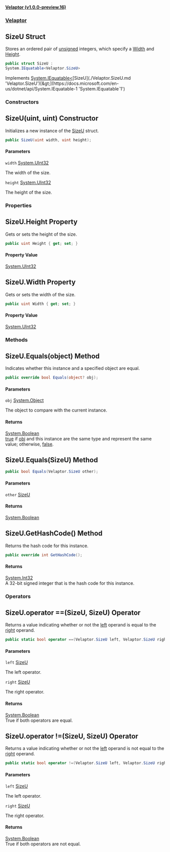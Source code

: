 #### [Velaptor (v1.0.0-preview.16)](./namespaces.md 'Velaptor Namespaces')
### [Velaptor](./Velaptor.md 'Velaptor')

## SizeU Struct

Stores an ordered pair of [unsigned](https://docs.microsoft.com/en-us/dotnet/csharp/language-reference/keywords/unsigned 'https://docs.microsoft.com/en-us/dotnet/csharp/language-reference/keywords/unsigned') integers, which specify a [Width](./Velaptor.SizeU.md#Velaptor.SizeU.Width 'Velaptor.SizeU.Width') and [Height](./Velaptor.SizeU.md#Velaptor.SizeU.Height 'Velaptor.SizeU.Height').

```csharp
public struct SizeU :
System.IEquatable<Velaptor.SizeU>
```

Implements [System.IEquatable&lt;](https://docs.microsoft.com/en-us/dotnet/api/System.IEquatable-1 'System.IEquatable`1')[SizeU](./Velaptor.SizeU.md 'Velaptor.SizeU')[&gt;](https://docs.microsoft.com/en-us/dotnet/api/System.IEquatable-1 'System.IEquatable`1')
### Constructors

<a name='Velaptor.SizeU.SizeU(uint,uint)'></a>

## SizeU(uint, uint) Constructor

Initializes a new instance of the [SizeU](./Velaptor.SizeU.md 'Velaptor.SizeU') struct.

```csharp
public SizeU(uint width, uint height);
```
#### Parameters

<a name='Velaptor.SizeU.SizeU(uint,uint).width'></a>

`width` [System.UInt32](https://docs.microsoft.com/en-us/dotnet/api/System.UInt32 'System.UInt32')

The width of the size.

<a name='Velaptor.SizeU.SizeU(uint,uint).height'></a>

`height` [System.UInt32](https://docs.microsoft.com/en-us/dotnet/api/System.UInt32 'System.UInt32')

The height of the size.
### Properties

<a name='Velaptor.SizeU.Height'></a>

## SizeU.Height Property

Gets or sets the height of the size.

```csharp
public uint Height { get; set; }
```

#### Property Value
[System.UInt32](https://docs.microsoft.com/en-us/dotnet/api/System.UInt32 'System.UInt32')

<a name='Velaptor.SizeU.Width'></a>

## SizeU.Width Property

Gets or sets the width of the size.

```csharp
public uint Width { get; set; }
```

#### Property Value
[System.UInt32](https://docs.microsoft.com/en-us/dotnet/api/System.UInt32 'System.UInt32')
### Methods

<a name='Velaptor.SizeU.Equals(object)'></a>

## SizeU.Equals(object) Method

Indicates whether this instance and a specified object are equal.

```csharp
public override bool Equals(object? obj);
```
#### Parameters

<a name='Velaptor.SizeU.Equals(object).obj'></a>

`obj` [System.Object](https://docs.microsoft.com/en-us/dotnet/api/System.Object 'System.Object')

The object to compare with the current instance.

#### Returns
[System.Boolean](https://docs.microsoft.com/en-us/dotnet/api/System.Boolean 'System.Boolean')  
[true](https://docs.microsoft.com/en-us/dotnet/csharp/language-reference/builtin-types/bool 'https://docs.microsoft.com/en-us/dotnet/csharp/language-reference/builtin-types/bool') if [obj](./Velaptor.SizeU.md#Velaptor.SizeU.Equals(object).obj 'Velaptor.SizeU.Equals(object).obj') and this instance are the same type and represent the same value; otherwise, [false](https://docs.microsoft.com/en-us/dotnet/csharp/language-reference/builtin-types/bool 'https://docs.microsoft.com/en-us/dotnet/csharp/language-reference/builtin-types/bool').

<a name='Velaptor.SizeU.Equals(Velaptor.SizeU)'></a>

## SizeU.Equals(SizeU) Method

```csharp
public bool Equals(Velaptor.SizeU other);
```
#### Parameters

<a name='Velaptor.SizeU.Equals(Velaptor.SizeU).other'></a>

`other` [SizeU](./Velaptor.SizeU.md 'Velaptor.SizeU')

#### Returns
[System.Boolean](https://docs.microsoft.com/en-us/dotnet/api/System.Boolean 'System.Boolean')

<a name='Velaptor.SizeU.GetHashCode()'></a>

## SizeU.GetHashCode() Method

Returns the hash code for this instance.

```csharp
public override int GetHashCode();
```

#### Returns
[System.Int32](https://docs.microsoft.com/en-us/dotnet/api/System.Int32 'System.Int32')  
A 32-bit signed integer that is the hash code for this instance.
### Operators

<a name='Velaptor.SizeU.op_Equality(Velaptor.SizeU,Velaptor.SizeU)'></a>

## SizeU.operator ==(SizeU, SizeU) Operator

Returns a value indicating whether or not the [left](./Velaptor.SizeU.md#Velaptor.SizeU.op_Equality(Velaptor.SizeU,Velaptor.SizeU).left 'Velaptor.SizeU.op_Equality(Velaptor.SizeU, Velaptor.SizeU).left') operand is equal to the [right](./Velaptor.SizeU.md#Velaptor.SizeU.op_Equality(Velaptor.SizeU,Velaptor.SizeU).right 'Velaptor.SizeU.op_Equality(Velaptor.SizeU, Velaptor.SizeU).right') operand.

```csharp
public static bool operator ==(Velaptor.SizeU left, Velaptor.SizeU right);
```
#### Parameters

<a name='Velaptor.SizeU.op_Equality(Velaptor.SizeU,Velaptor.SizeU).left'></a>

`left` [SizeU](./Velaptor.SizeU.md 'Velaptor.SizeU')

The left operator.

<a name='Velaptor.SizeU.op_Equality(Velaptor.SizeU,Velaptor.SizeU).right'></a>

`right` [SizeU](./Velaptor.SizeU.md 'Velaptor.SizeU')

The right operator.

#### Returns
[System.Boolean](https://docs.microsoft.com/en-us/dotnet/api/System.Boolean 'System.Boolean')  
True if both operators are equal.

<a name='Velaptor.SizeU.op_Inequality(Velaptor.SizeU,Velaptor.SizeU)'></a>

## SizeU.operator !=(SizeU, SizeU) Operator

Returns a value indicating whether or not the [left](./Velaptor.SizeU.md#Velaptor.SizeU.op_Inequality(Velaptor.SizeU,Velaptor.SizeU).left 'Velaptor.SizeU.op_Inequality(Velaptor.SizeU, Velaptor.SizeU).left') operand is not equal to the [right](./Velaptor.SizeU.md#Velaptor.SizeU.op_Inequality(Velaptor.SizeU,Velaptor.SizeU).right 'Velaptor.SizeU.op_Inequality(Velaptor.SizeU, Velaptor.SizeU).right') operand.

```csharp
public static bool operator !=(Velaptor.SizeU left, Velaptor.SizeU right);
```
#### Parameters

<a name='Velaptor.SizeU.op_Inequality(Velaptor.SizeU,Velaptor.SizeU).left'></a>

`left` [SizeU](./Velaptor.SizeU.md 'Velaptor.SizeU')

The left operator.

<a name='Velaptor.SizeU.op_Inequality(Velaptor.SizeU,Velaptor.SizeU).right'></a>

`right` [SizeU](./Velaptor.SizeU.md 'Velaptor.SizeU')

The right operator.

#### Returns
[System.Boolean](https://docs.microsoft.com/en-us/dotnet/api/System.Boolean 'System.Boolean')  
True if both operators are not equal.